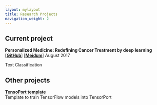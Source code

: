```yaml
---
layout: mylayout
title: Research Projects
navigation_weight: 2
---
```


## Current project

**Personalized Medicine: Redefining Cancer Treatment by deep learning**   
[**[GitHub](https://github.com/jorgemf/kaggle_redefining_cancer_treatment)**] [**[Meidum]()**]  August 2017  
  
Text Classification

## Other projects

**[TensoPort template](https://github.com/jorgemf/tensorport-template)**  
Template to train TensorFlow models into TensorPort